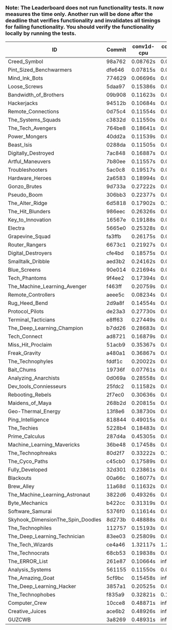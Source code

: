 ### Note: The Leaderboard does not run functionality tests. It now measures the time only. Another run will be done after the deadline that verifies functionality and invalidates all timings for failing functionality. You should verify the functionality locally by running the tests.

|ID|Commit|conv1d-cpu|conv1d-gpu|DWSPConv2D-gpu|gemm-gpu|avg|
|-|-|-|-|-|-|-|
|Creed_Symbol|98a762|0.08762s|0.04411s|2.97188s|1.81260s|1.22905s|
|Pint_Sized_Benchwarmers|dfe646|0.07815s|0.05138s|2.99490s|1.86501s|1.24736s|
|Mind_Ink_Bots|774629|0.06696s|0.06337s|3.02414s|1.86649s|1.25524s|
|Loose_Screws|5daa97|0.15386s|0.06320s|3.01030s|1.81560s|1.26074s|
|Bandwidth_of_Brothers|09b908|0.11623s|0.06689s|2.99569s|1.88027s|1.26477s|
|Hackerjacks|94512b|0.10684s|0.06207s|3.03866s|1.86159s|1.26729s|
|Remote_Connections|0d75c4|0.11554s|0.04583s|3.05522s|1.87362s|1.27255s|
|The_Systems_Squads|c3832d|0.11550s|0.04357s|3.06312s|1.87389s|1.27402s|
|The_Tech_Avengers|764be8|0.18641s|0.05884s|3.01898s|1.83263s|1.27422s|
|Power_Mongers|40dd2a|0.11539s|0.04526s|3.05639s|1.88076s|1.27445s|
|Beast_Isis|0288da|0.11505s|0.08892s|3.06078s|1.83578s|1.27513s|
|Digitally_Destroyed|7ac848|0.16887s|0.06331s|3.00307s|1.88131s|1.27914s|
|Artful_Maneuvers|7b80ee|0.11557s|0.07198s|3.01498s|1.93099s|1.28338s|
|Troubleshooters|5ac0c8|0.19517s|0.05917s|3.06125s|1.84155s|1.28929s|
|Hardware_Heroes|2a6583|0.18994s|0.06840s|3.05116s|1.87007s|1.29489s|
|Gonzo_Brutes|9d733a|0.27222s|0.04646s|2.99597s|1.86726s|1.29548s|
|Pseudo_Boom|306bb3|0.22377s|0.04421s|3.04604s|1.89477s|1.30220s|
|The_Alter_Ridge|6d5818|0.17902s|0.10499s|3.05217s|1.88856s|1.30618s|
|The_Hit_Blunders|986eec|0.26326s|0.05981s|3.03227s|1.88276s|1.30953s|
|Key_to_Innovation|16567e|0.19188s|0.04547s|3.10524s|1.89843s|1.31026s|
|Electra|5665e0|0.25328s|0.06398s|3.03714s|1.88715s|1.31039s|
|Grapevine_Squad|fa3ffb|0.26175s|0.06570s|3.06608s|1.85403s|1.31189s|
|Router_Rangers|6673c1|0.21927s|0.07073s|3.06772s|1.90043s|1.31454s|
|Digital_Destroyers|cfe4bd|0.18575s|0.06308s|3.00341s|2.00930s|1.31539s|
|Smalltalk_Dribble|aed3b2|0.24162s|0.06538s|3.02446s|1.93936s|1.31770s|
|Blue_Screens|90e014|0.21694s|0.06166s|2.99922s|2.00750s|1.32133s|
|Tech_Phantoms|9f4ee2|0.17394s|0.08501s|3.03172s|2.00670s|1.32434s|
|The_Machine_Learning_Avenger|f463ff|0.20759s|0.06716s|3.08484s|1.94292s|1.32563s|
|Remote_Controllers|aeee5c|0.08234s|0.04688s|3.26008s|1.92226s|1.32789s|
|Rug_Heed_Bend|2d9a8f|0.14554s|0.04228s|3.00027s|2.13030s|1.32960s|
|Protocol_Pilots|de23a3|0.27730s|0.06972s|3.09970s|1.87647s|1.33080s|
|Terminal_Tacticians|e8ff63|0.27449s|0.06454s|3.08466s|1.90387s|1.33189s|
|The_Deep_Learning_Champion|b7dd26|0.28683s|0.07442s|3.06997s|1.89637s|1.33190s|
|Tech_Connect|ad8721|0.16879s|0.06736s|3.00771s|2.08473s|1.33215s|
|Miss_Hit_Proclaim|51acb9|0.35367s|0.06859s|3.04958s|1.87390s|1.33644s|
|Freak_Gravity|a480a1|0.36867s|0.07755s|3.04256s|1.85877s|1.33689s|
|The_Technophyles|fddf1c|0.20022s|0.04374s|3.22143s|1.88446s|1.33746s|
|Bait_Chums|19736f|0.07761s|0.07315s|3.01008s|2.19525s|1.33902s|
|Analyzing_Anarchists|0d069a|0.28558s|0.04772s|3.01338s|2.01358s|1.34007s|
|Dev_tools_Conniesseurs|25fdc2|0.11582s|0.04572s|3.24028s|1.96623s|1.34201s|
|Rebooting_Rebels|2f7ec0|0.30636s|0.06488s|3.02874s|1.98201s|1.34550s|
|Maidens_of_Maya|268b2d|0.20815s|0.06525s|3.00300s|2.11003s|1.34661s|
|Geo-Thermal_Energy|13f8e6|0.38730s|0.07176s|3.04381s|1.93615s|1.35976s|
|Ping_Intelligence|818844|0.49015s|0.05720s|3.01727s|1.89026s|1.36372s|
|The_Techies|5228b4|0.18483s|0.07441s|3.00051s|2.20382s|1.36589s|
|Prime_Calculus|287d4a|0.45305s|0.09148s|3.02516s|1.89472s|1.36610s|
|Machine_Learning_Mavericks|36be48|0.17458s|0.07121s|3.02897s|2.20503s|1.36995s|
|The_Technophreaks|80d2f7|0.33222s|0.15215s|3.08381s|1.92603s|1.37355s|
|The_Cyco_Paths|c45cb0|0.17589s|0.07459s|3.26003s|2.02052s|1.38275s|
|Fully_Developed|32d301|0.23861s|0.06349s|3.02342s|2.20786s|1.38334s|
|Blackouts|00a66c|0.16077s|0.06672s|3.12013s|2.21325s|1.39022s|
|Brew_Alley|11a68d|0.11632s|0.04613s|3.32889s|2.07820s|1.39238s|
|The_Machine_Learning_Astronaut|3822d6|0.49326s|0.07376s|3.06975s|2.00513s|1.41047s|
|Byte_Mechanics|b422cc|0.31319s|0.06552s|3.07556s|2.20238s|1.41416s|
|Software_Samurai|5376f0|0.11614s|0.04568s|3.09028s|2.61969s|1.46795s|
|Skyhook_DimensionThe_Spin_Doodles|8d273b|0.48888s|0.06436s|2.99790s|2.32550s|1.46916s|
|The_Technophiles|112757|0.15193s|0.04654s|3.03134s|2.80437s|1.50855s|
|The_Deep_Learning_Technician|83ee03|0.25809s|0.06904s|3.13758s|2.87845s|1.58579s|
|The_Tech_Wizards|ce4a46|1.32117s|1.28006s|2.99086s|2.19867s|1.94769s|
|The_Technocrats|68cb53|0.19838s|0.08488s|3.13339s|5.79286s|2.30238s|
|The_ERROR_List|261e87|0.10664s|infs|2.99774s|1.88466s|infs|
|Analysis_Systems|561155|0.11550s|0.04573s|infs|infs|infs|
|The_Amazing_Goat|5cf9bc|0.15458s|infs|3.08966s|2.65721s|infs|
|The_Deep_Learning_Hacker|3857a1|0.20525s|0.07217s|infs|2.02507s|infs|
|The_Technophobes|f835a9|0.32821s|0.18356s|infs|1.89021s|infs|
|Computer_Crew|10cce8|0.48871s|infs|infs|4.59478s|infs|
|Creative_Juices|ace6b2|0.48926s|infs|infs|4.61802s|infs|
|GUZCWB|3a8269|0.48931s|infs|infs|4.59406s|infs|
